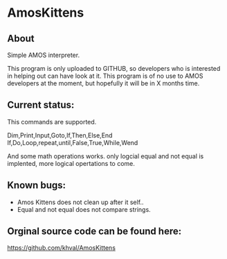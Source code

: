 # AmosKittens

About
-----
Simple AMOS interpreter.

This program is only uploaded to GITHUB, so developers who is interested in helping out can have look at it.
This program is of no use to AMOS developers at the moment, but hopefully it will be in X months time.

Current status:
---------------
This commands are supported.

Dim,Print,Input,Goto,If,Then,Else,End If,Do,Loop,repeat,until,False,True,While,Wend

And some math operations works.
only logcial equal and not equal is implented, more logical opertations to come.

Known bugs:
----------
* Amos Kittens does not clean up after it self..
* Equal and not equal does not compare strings.

Orginal source code can be found here:
--------------------------------------
https://github.com/khval/AmosKittens
